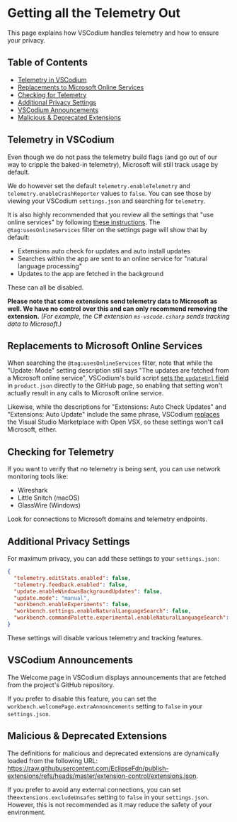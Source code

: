 <!-- order: 10 -->

# Getting all the Telemetry Out

This page explains how VSCodium handles telemetry and how to ensure your privacy.

## Table of Contents

- [Telemetry in VSCodium](#telemetry)
- [Replacements to Microsoft Online Services](#replacements)
- [Checking for Telemetry](#checking)
- [Additional Privacy Settings](#additional-settings)
- [VSCodium Announcements](#announcements)
- [Malicious & Deprecated Extensions](#malicious-extensions)

## <a id="telemetry"></a>Telemetry in VSCodium

Even though we do not pass the telemetry build flags (and go out of our way to cripple the baked-in telemetry), Microsoft will still track usage by default.

We do however set the default `telemetry.enableTelemetry` and `telemetry.enableCrashReporter` values to `false`. You can see those by viewing your VSCodium `settings.json` and searching for `telemetry`.

It is also highly recommended that you review all the settings that "use online services" by following [these instructions](https://code.visualstudio.com/docs/getstarted/telemetry#_managing-online-services). The `@tag:usesOnlineServices` filter on the settings page will show that by default:

- Extensions auto check for updates and auto install updates
- Searches within the app are sent to an online service for "natural language processing"
- Updates to the app are fetched in the background

These can all be disabled.

__Please note that some extensions send telemetry data to Microsoft as well. We have no control over this and can only recommend removing the extension.__ _(For example, the C# extension `ms-vscode.csharp` sends tracking data to Microsoft.)_

## <a id="replacements"></a>Replacements to Microsoft Online Services

When searching the `@tag:usesOnlineServices` filter, note that while the "Update: Mode" setting description still says "The updates are fetched from a Microsoft online service", VSCodium's build script [sets the `updateUrl` field](https://github.com/VSCodium/vscodium/blob/master/prepare_vscode.sh#L135) in `product.json` directly to the GitHub page, so enabling that setting won't actually result in any calls to Microsoft online service.

Likewise, while the descriptions for "Extensions: Auto Check Updates" and "Extensions: Auto Update" include the same phrase, VSCodium [replaces](https://github.com/VSCodium/vscodium/blob/master/prepare_vscode.sh#L121) the Visual Studio Marketplace with Open VSX, so these settings won't call Microsoft, either.

## <a id="checking"></a>Checking for Telemetry

If you want to verify that no telemetry is being sent, you can use network monitoring tools like:

- Wireshark
- Little Snitch (macOS)
- GlassWire (Windows)

Look for connections to Microsoft domains and telemetry endpoints.

## <a id="additional-settings"></a>Additional Privacy Settings

For maximum privacy, you can add these settings to your `settings.json`:

```json
{
  "telemetry.editStats.enabled": false,
  "telemetry.feedback.enabled": false,
  "update.enableWindowsBackgroundUpdates": false,
  "update.mode": "manual",
  "workbench.enableExperiments": false,
  "workbench.settings.enableNaturalLanguageSearch": false,
  "workbench.commandPalette.experimental.enableNaturalLanguageSearch": false
}
```

These settings will disable various telemetry and tracking features.

## <a id="announcements"></a>VSCodium Announcements

The Welcome page in VSCodium displays announcements that are fetched from the project's GitHub repository.

If you prefer to disable this feature, you can set the `workbench.welcomePage.extraAnnouncements` setting to `false` in your `settings.json`.

## <a id="malicious-extensions"></a>Malicious & Deprecated Extensions

The definitions for malicious and deprecated extensions are dynamically loaded from the following URL:
https://raw.githubusercontent.com/EclipseFdn/publish-extensions/refs/heads/master/extension-control/extensions.json.

If you prefer to avoid any external connections, you can set the`extensions.excludeUnsafes` setting to `false` in your `settings.json`.
However, this is not recommended as it may reduce the safety of your environment.
